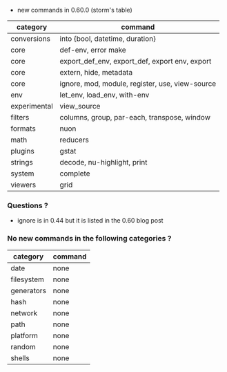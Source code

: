 - new commands in 0.60.0 (storm's table)

| category     | command                                         |
| ------------ | ----------------------------------------------- |
| conversions  | into {bool, datetime, duration}                 |
| core         | def-env, error make                             |
| core         | export_def_env, export_def, export env, export  |
| core         | extern, hide, metadata                          |
| core         | ignore, mod, module, register, use, view-source |
| env          | let_env, load_env, with-env                     |
| experimental | view_source                                     |
| filters      | columns, group, par-each, transpose, window     |
| formats      | nuon                                            |
| math         | reducers                                        |
| plugins      | gstat                                           |
| strings      | decode, nu-highlight, print                     |
| system       | complete                                        |
| viewers      | grid                                            |

### Questions ?

- ignore is in 0.44 but it is listed in the 0.60 blog post

### No new commands in the following categories ?

| category   | command |
| ---------- | ------- |
| date       | none    |
| filesystem | none    |
| generators | none    |
| hash       | none    |
| network    | none    |
| path       | none    |
| platform   | none    |
| random     | none    |
| shells     | none    |
